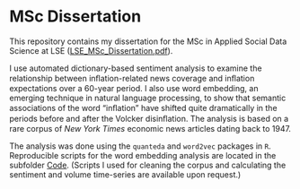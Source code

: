 # MSc Dissertation
This repository contains my dissertation for the MSc in Applied Social Data Science at LSE ([LSE_MSc_Dissertation.pdf](LSE_MSc_Dissertation.pdf)). 

I use automated dictionary-based sentiment analysis to examine the relationship between inﬂation-related news coverage and inﬂation expectations over a 60-year period. I also use word embedding, an emerging technique in natural language processing, to show that semantic associations of the word “inﬂation” have shifted quite dramatically in the periods before and after the Volcker disinﬂation. The analysis is based on a rare corpus of *New York Times* economic news articles dating back to 1947. 

The analysis was done using the `quanteda` and `word2vec` packages in `R`. Reproducible scripts for the word embedding analysis are located in the subfolder [Code](Code). (Scripts I used for cleaning the corpus and calculating the sentiment and volume time-series are available upon request.)

